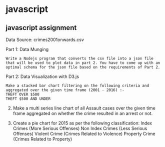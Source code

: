 # javascript
javascript assignment
---------------------------------------------------------------------------------------------------------------------------------------
Data Source: crimes2001onwards.csv



Part 1: Data Munging

    Write a Nodejs program that converts the csv file into a json file that will be used to plot data in part 2. You have to come up with an optimal schema for the json file based on the requirements of Part 2.

Part 2: Data Visualization with D3.js

    Make a stacked bar chart filtering on the following criteria and aggregated over the given time frame (2001 - 2016) :-
    THEFT OVER $500
    THEFT $500 AND UNDER

2.   Make a multi series line chart of all Assault cases over the given time frame aggregated    on whether the crime resulted in an arrest or not.

3.  Create a pie chart for 2015 as per the following classification:
    Index Crimes (More Serious Offenses)
    Non Index Crimes (Less Serious Offenses)
    Violent Crime (Crimes Related to Violence)
    Property Crime (Crimes Related to Property)

